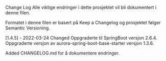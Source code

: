 Change Log
Alle viktige endringer i dette prosjektet vil bli dokumentert i denne filen.

Formatet i denne filen er basert på Keep a Changelog og prosjektet følger Semantic Versioning.

[1.4.5] - 2022-03-24
Changed
Oppgraderte til SpringBoot versjon 2.6.4.
Oppgraderte versjon av aurora-spring-boot-base-starter versjon 1.3.6.

Added
CHANGELOG.md for å dokumentere endringer.
